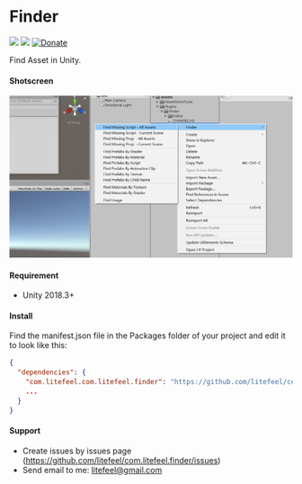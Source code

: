 # Finder

[![](https://img.shields.io/github/release/litefeel/com.litefeel.finder.svg?label=latest%20version)](https://github.com/litefeel/com.litefeel.finder/releases)
[![](https://img.shields.io/github/license/litefeel/com.litefeel.finder.svg)](https://github.com/litefeel/com.litefeel.finder/blob/upm/LICENSE.md)
[![Donate](https://img.shields.io/badge/Donate-PayPal-green.svg)](https://paypal.me/litefeel)

Find Asset in Unity.


#### Shotscreen

![shotscreen](Documentation~/shotscreen1.png)


#### Requirement

- Unity 2018.3+

#### Install

Find the manifest.json file in the Packages folder of your project and edit it to look like this:
``` json
{
  "dependencies": {
    "com.litefeel.com.litefeel.finder": "https://github.com/litefeel/com.litefeel.finder.git",
    ...
  }
}
```


#### Support

* Create issues by issues page (https://github.com/litefeel/com.litefeel.finder/issues)
* Send email to me: litefeel@gmail.com
